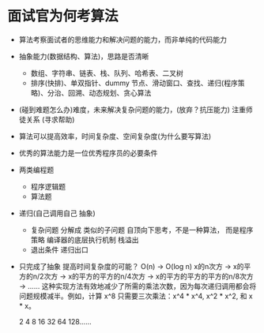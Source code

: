  # 面试官为何考算法
   - 算法考察面试者的思维能力和解决问题的能力，而非单纯的代码能力
   - 抽象能力(数据结构、算法)，思路是否清晰
     - 数组、字符串、链表、栈、队列、哈希表、二叉树
     - 排序(快排)、单双指针、dummy 节点、滑动窗口、查找、递归(程序策略)、分治、回溯、动态规划、贪心算法
   - (碰到难题怎么办)难度，未来解决复杂问题的能力，(放弃？抗压能力)  注重师徒关系 (寻求帮助)
   - 算法可以提高效率，时间复杂度、空间复杂度(为什么要写算法)
   - 优秀的算法能力是一位优秀程序员的必要条件


 - 两类编程题
   - 程序逻辑题
   - 算法题

 - 递归(自己调用自己 抽象)
   - 复杂问题 分解成 类似的子问题 自顶向下思考，不是一种算法，
     而是程序策略  编译器的底层执行机制   栈溢出
   - 退出条件  递归出口 

 - 只完成了抽象 提高时间复杂度的可能？
   O(n) -> O(log n)
   x的n次方 -> x的平方的n/2次方  -> x的平方的平方的n/4次方  -> x的平方的平方的平方的n/8次方  -> ……
   这种实现方法有效地减少了所需的乘法次数，因为每次递归调用都会将问题规模减半。例如，计算 x^8 只需要三次乘法：x^4 * x^4, x^2 * x^2, 和 x * x。
   
   2   4   8   16   32   64   128…… 
